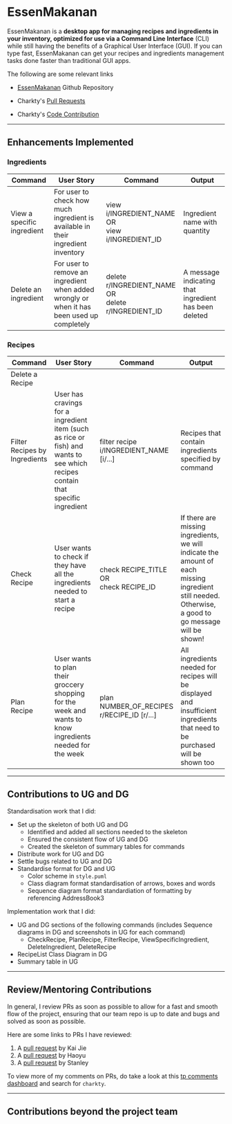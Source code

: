 # EssenMakanan
EssenMakanan is a **desktop app for managing recipes and ingredients in your inventory, optimized for use via a Command Line Interface** (CLI) while still having the benefits of a Graphical User Interface (GUI).
If you can type fast, EssenMakanan can get your recipes and ingredients management tasks done faster than traditional GUI apps.


The following are some relevant links

- [EssenMakanan](https://github.com/nus-cs2113-AY2324S1/tp/pulls?utf8=%E2%9C%93&q=is%3Apr+is%3Aopen+CS2113-F11-2)
Github Repository

- Charkty's [Pull Requests](https://github.com/AY2324S1-CS2113-F11-2/tp/pulls?q=is%3Apr+author%3Acharkty)

- Charkty's
[Code Contribution](https://nus-cs2113-ay2324s1.github.io/tp-dashboard/?search=charkty&breakdown=false&sort=groupTitle%20dsc&sortWithin=title&since=2023-09-22&timeframe=commit&mergegroup=&groupSelect=groupByRepos&tabOpen=true&tabType=authorship&tabAuthor=charkty&tabRepo=AY2324S1-CS2113-F11-2%2Ftp%5Bmaster%5D&authorshipIsMergeGroup=false&authorshipFileTypes=docs~functional-code~test-code~other&authorshipIsBinaryFileTypeChecked=false&authorshipIsIgnoredFilesChecked=false)

---

## Enhancements Implemented

### Ingredients

| Command                    | User Story                                                                                  | Command                                                     | Output                                                |
|----------------------------|---------------------------------------------------------------------------------------------|-------------------------------------------------------------|-------------------------------------------------------|
| View a specific ingredient | For user to check how much ingredient is available in their ingredient inventory            | view i/INGREDIENT_NAME <br> OR <br> view i/INGREDIENT_ID    | Ingredient name with quantity                         |
| Delete an ingredient       | For user to remove an ingredient when added wrongly or when it has been used up completely  | delete r/INGREDIENT_NAME <br/>OR<br/> delete r/INGREDIENT_ID | A message indicating that ingredient has been deleted| 


### Recipes
| Command                       | User Story                                                                                                                     | Command                                         | Output                                                                                                                                                |
|-------------------------------|--------------------------------------------------------------------------------------------------------------------------------|-------------------------------------------------|-------------------------------------------------------------------------------------------------------------------------------------------------------|
| Delete a Recipe               |
| Filter Recipes by Ingredients | User has cravings for a ingredient item (such as rice or fish) and wants to see which recipes contain that specific ingredient | filter recipe i/INGREDIENT_NAME [i/...]         | Recipes that contain ingredients specified by command                                                                                                 |
| Check Recipe                  |User wants to check if they have all the ingredients needed to start a recipe| check RECIPE_TITLE <br> OR <br> check RECIPE_ID | If there are missing ingredients, we will indicate the amount of each missing ingredient still needed. Otherwise, a good to go message will be shown! |
| Plan Recipe                   |User wants to plan their groccery shopping for the week and wants to know ingredients needed for the week|plan NUMBER_OF_RECIPES r/RECIPE_ID [r/...]| All ingredients needed for recipes will be displayed and insufficient ingredients that need to be purchased will be shown too                         |

---

## Contributions to UG and DG

Standardisation work that I did:
- Set up the skeleton of both UG and DG
  - Identified and added all sections needed to the skeleton
  - Ensured the consistent flow of UG and DG 
  - Created the skeleton of summary tables for commands
- Distribute work for UG and DG
- Settle bugs related to UG and DG
- Standardise format for DG and UG 
  - Color scheme in `style.puml`
  - Class diagram format standardisation of arrows, boxes and words
  - Sequence diagram format standardiation of formatting by referencing AddressBook3


Implementation work that I did:
- UG and DG sections of the following commands (includes Sequence diagrams in DG and screenshots in UG for each command)
  - CheckRecipe, PlanRecipe, FilterRecipe, ViewSpecificIngredient, DeleteIngredient, DeleteRecipe
- RecipeList Class Diagram in DG
- Summary table in UG 

---

## Review/Mentoring Contributions

In general, I review PRs as soon as possible to allow for a fast and smooth flow of the project, ensuring that our team repo is up to date and bugs and solved as soon as possible.


Here are some links to PRs I have reviewed:
1. A [pull request](https://github.com/AY2324S1-CS2113-F11-2/tp/pull/228) by Kai Jie
2. A [pull request](https://github.com/AY2324S1-CS2113-F11-2/tp/pull/241) by Haoyu
3. A [pull request](https://github.com/AY2324S1-CS2113-F11-2/tp/pull/104) by Stanley

To view more of my comments on PRs, do take a look at this [tp comments dashboard](https://nus-cs2113-ay2324s1.github.io/dashboards/contents/tp-comments.html) and search for `charkty`.

---

## Contributions beyond the project team


